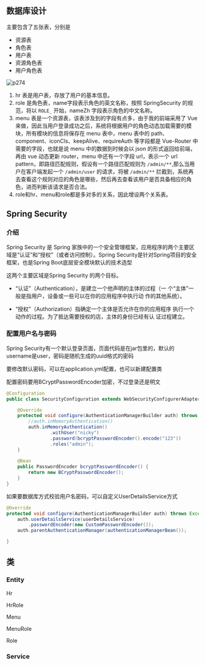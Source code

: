 ## 数据库设计

主要包含了五张表，分别是

- 资源表
- 角色表
- 用户表
- 资源角色表
- 用户角色表



![p274](http://img.itboyhub.com/2020/04/vhr/p274.png)

1. hr 表是用户表，存放了用户的基本信息。
2. role 是角色表，name字段表示角色的英文名称，按照 SpringSecurity 的规范，将以 `ROLE_` 开始，nameZh 字段表示角色的中文名称。
3. menu 表是一个资源表，该表涉及到的字段有点多，由于我的前端采用了 Vue 来做，因此当用户登录成功之后，系统将根据用户的角色动态加载需要的模块，所有模块的信息将保存在 menu 表中，menu 表中的 path、component、iconCls、keepAlive、requireAuth 等字段都是 Vue-Router 中需要的字段，也就是说 menu 中的数据到时候会以 json 的形式返回给前端，再由 vue 动态更新 router，menu 中还有一个字段 url，表示一个 url pattern，即路径匹配规则，假设有一个路径匹配规则为 `/admin/**`,那么当用户在客户端发起一个 `/admin/user` 的请求，将被 `/admin/**` 拦截到，系统再去查看这个规则对应的角色是哪些，然后再去查看该用户是否具备相应的角色，进而判断该请求是否合法。
4. role和hr、menu和role都是多对多的关系，因此增设两个关系表。

## Spring Security



### 介绍

Spring Security 是 Spring 家族中的一个安全管理框架，应用程序的两个主要区域是“认证”和“授权”（或者访问控制）。Spring Security是针对Spring项目的安全框架，也是Spring Boot底层安全模块默认的技术选型

这两个主要区域是Spring Security 的两个目标。

- “认证”（Authentication），是建立一个他声明的主体的过程（一 个“主体”一般是指用户，设备或一些可以在你的应用程序中执行动 作的其他系统）。

- “授权”（Authorization）指确定一个主体是否允许在你的应用程序 执行一个动作的过程。为了抵达需要授权的店，主体的身份已经有认 证过程建立。

### 配置用户名与密码

Spring Security有一个默认登录页面，页面代码是在jar包里的，默认的username是user，密码是随机生成的uuid格式的密码

要修改默认密码，可以在application.yml配置，也可以新建配置类

配置密码要用BCryptPasswordEncoder加密，不过登录还是明文

```java
@Configuration
public class SecurityConfiguration extends WebSecurityConfigurerAdapter {

    @Override
    protected void configure(AuthenticationManagerBuilder auth) throws Exception {    
        //auth.inMemoryAuthentication()
        auth.inMemoryAuthentication()
                .withUser("nicky")
                .password(bcryptPasswordEncoder().encode("123"))
                .roles("admin");
    }
	
	@Bean
    public PasswordEncoder bcryptPasswordEncoder() {
        return new BCryptPasswordEncoder();
    }
}
```

如果要数据库方式校验用户名密码，可以自定义UserDetailsService方式

```java
@Override
protected void configure(AuthenticationManagerBuilder auth) throws Exception {   
    auth.userDetailsService(userDetailsService)
        .passwordEncoder(new CustomPasswordEncoder());
    auth.parentAuthenticationManager(authenticationManagerBean());

}
```





## 类

### Entity

Hr

HrRole

Menu

MenuRole

Role

### Service



